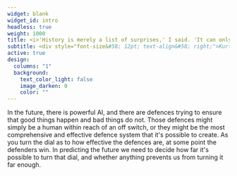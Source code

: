 ```yaml
---
widget: blank
widget_id: intro
headless: true
weight: 1000
title: <i>'History is merely a list of surprises,' I said. 'It can only prepare us to be surprised yet again.'</i>
subtitle: <div style="font-size&#58; 12pt; text-align&#58; right;">Kurt Vonnegut, Slapstick, or Lonesome No More!</div>
active: true
design:
  columns: "1"
  background:
    text_color_light: false
    image_darken: 0
    color: ""
---
```


In the future, there is powerful AI, and there are defences trying to ensure that good things happen and bad things do not.  Those defences might simply be a human within reach of an off switch, or they might be the most comprehensive and effective defence system that it's possible to create.  As you turn the dial as to how effective the defences are, at some point the defenders win.  In predicting the future we need to decide how far it's possible to turn that dial, and whether anything prevents us from turning it far enough.
